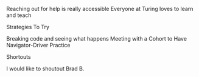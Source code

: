 Reaching out for help is really accessible
Everyone at Turing loves to learn and teach

Strategies To Try

Breaking code and seeing what happens
Meeting with a Cohort to Have Navigator-Driver Practice

Shortouts

I would like to shoutout Brad B. 
